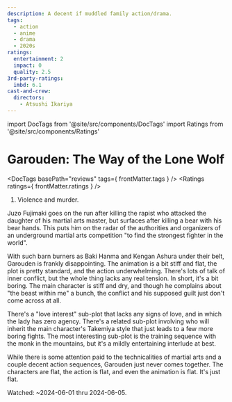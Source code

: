 ```yaml
---
description: A decent if muddled family action/drama.
tags:
  - action
  - anime
  - drama
  - 2020s
ratings:
  entertainment: 2
  impact: 0
  quality: 2.5
3rd-party-ratings:
  imbd: 6.1
cast-and-crew:
  directors:
    - Atsushi Ikariya
---
```

import DocTags from '@site/src/components/DocTags'
import Ratings from '@site/src/components/Ratings'

# Garouden: The Way of the Lone Wolf

<DocTags basePath="reviews" tags={ frontMatter.tags } />
<Ratings ratings={ frontMatter.ratings } />

<trigger-warning>
  <ol>
    <li>Violence and murder.</li>
  </ol>
</trigger-warning>

Juzo Fujimaki goes on the run after killing the rapist who attacked the daughter of his martial arts master, but surfaces after killing a bear with his bear hands. This puts him on the radar of the authorities and organizers of an underground martial arts competition "to find the strongest fighter in the world".

With such barn burners as Baki Hanma and Kengan Ashura under their belt, Garouden is frankly disappointing. The animation is a bit stiff and flat, the plot is pretty standard, and the action underwhelming. There's lots of talk of inner conflict, but the whole thing lacks any real tension. In short, it's a bit boring. The main character is stiff and dry, and though he complains about "the beast within me" a bunch, the conflict and his supposed guilt just don't come across at all.

There's a "love interest" sub-plot that lacks any signs of love, and in which the lady has zero agency. There's a related sub-plot involving who will inherit the main character's Takemiya style that just leads to a few more boring fights. The most interesting sub-plot is the training sequence with the monk in the mountains, but it's a mildly entertaining interlude at best.

While there is some attention paid to the technicalities of martial arts and a couple decent action sequences, Garouden just never comes together. The characters are flat, the action is flat, and even the animation is flat. It's just flat.

Watched: ~2024-06-01 thru 2024-06-05.